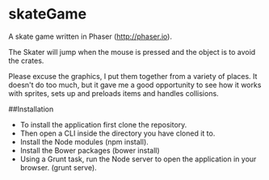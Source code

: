 # skateGame

A skate game written in Phaser (http://phaser.io).

The Skater will jump when the mouse is pressed and the object is to avoid the crates.

Please excuse the graphics, I put them together from a variety of places. It doesn't do too much, but it gave me a good opportunity to see how it works with sprites, sets up and preloads items and handles collisions.

##Installation

- To install the application first clone the repository.
- Then open a CLI inside the directory you have cloned it to.
- Install the Node modules (npm install).
- Install the Bower packages (bower install)
- Using a Grunt task, run the Node server to open the application in your browser. (grunt serve).
